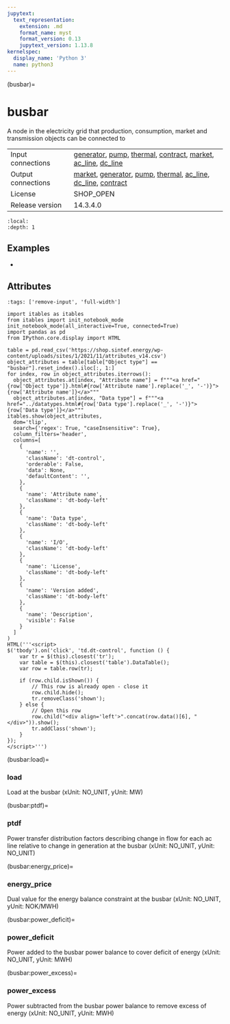 ```yaml
---
jupytext:
  text_representation:
    extension: .md
    format_name: myst
    format_version: 0.13
    jupytext_version: 1.13.8
kernelspec:
  display_name: 'Python 3'
  name: python3
---
```


(busbar)=
# busbar
A node in the electricity grid that production, consumption, market and transmission objects can be connected to

|   |   |
|---|---|
|Input connections|<a href="generator.html">generator</a>, <a href="pump.html">pump</a>, <a href="thermal.html">thermal</a>, <a href="contract.html">contract</a>, <a href="market.html">market</a>, <a href="ac_line.html">ac_line</a>, <a href="dc_line.html">dc_line</a>|
|Output connections|<a href="market.html">market</a>, <a href="generator.html">generator</a>, <a href="pump.html">pump</a>, <a href="thermal.html">thermal</a>, <a href="ac_line.html">ac_line</a>, <a href="dc_line.html">dc_line</a>, <a href="contract.html">contract</a>|
|License|SHOP_OPEN|
|Release version|14.3.4.0|

```{contents}
:local:
:depth: 1
```



## Examples
  - [](power-flow-example)
  



## Attributes
```{code-cell} ipython3
:tags: ['remove-input', 'full-width']

import itables as itables
from itables import init_notebook_mode
init_notebook_mode(all_interactive=True, connected=True)
import pandas as pd
from IPython.core.display import HTML

table = pd.read_csv('https://shop.sintef.energy/wp-content/uploads/sites/1/2021/11/attributes_v14.csv')
object_attributes = table[table["Object type"] == "busbar"].reset_index().iloc[:, 1:]
for index, row in object_attributes.iterrows():
  object_attributes.at[index, "Attribute name"] = f"""<a href="{row['Object type']}.html#{row['Attribute name'].replace('_', '-')}">{row['Attribute name']}</a>"""
  object_attributes.at[index, "Data type"] = f"""<a href="../datatypes.html#{row['Data type'].replace('_', '-')}">{row['Data type']}</a>"""
itables.show(object_attributes,
  dom='tlip',
  search={'regex': True, "caseInsensitive": True},
  column_filters='header',
  columns=[
    {
      'name': '',
      'className': 'dt-control',
      'orderable': False,
      'data': None,
      'defaultContent': '',
    },
    {
      'name': 'Attribute name',
      'className': 'dt-body-left'
    },
    {
      'name': 'Data type',
      'className': 'dt-body-left'
    },
    {
      'name': 'I/O',
      'className': 'dt-body-left'
    },
    {
      'name': 'License',
      'className': 'dt-body-left'
    },
    {
      'name': 'Version added',
      'className': 'dt-body-left'
    },
    {
      'name': 'Description',
      'visible': False
    }
  ]
)
HTML('''<script>
$('tbody').on('click', 'td.dt-control', function () {
    var tr = $(this).closest('tr');
    var table = $(this).closest('table').DataTable();
    var row = table.row(tr);

    if (row.child.isShown()) {
        // This row is already open - close it
        row.child.hide();
        tr.removeClass('shown');
    } else {
        // Open this row
        row.child("<div align='left'>".concat(row.data()[6], "</div>")).show();
        tr.addClass('shown');
    }
});
</script>''')
```

(busbar:load)=
### load
Load at the busbar (xUnit: NO_UNIT, yUnit: MW)


(busbar:ptdf)=
### ptdf
Power transfer distribution factors describing change in flow for each ac line relative to change in generation at the busbar (xUnit: NO_UNIT, yUnit: NO_UNIT)


(busbar:energy_price)=
### energy_price
Dual value for the energy balance constraint at the busbar (xUnit: NO_UNIT, yUnit: NOK/MWH)


(busbar:power_deficit)=
### power_deficit
Power added to the busbar power balance to cover deficit of energy (xUnit: NO_UNIT, yUnit: MWH)


(busbar:power_excess)=
### power_excess
Power subtracted from the busbar power balance to remove excess of energy (xUnit: NO_UNIT, yUnit: MWH)


